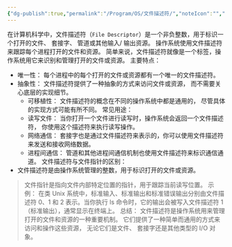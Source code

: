 ```yaml
---
{"dg-publish":true,"permalink":"/Program/OS/文件描述符/","noteIcon":"","created":"2024-07-18T17:09:13.992+08:00"}
---
```


在计算机科学中，文件描述符（`File Descriptor`）是一个非负整数，用于标识一个打开的文件、 套接字、 管道或其他输入/ 输出资源。 操作系统使用文件描述符来跟踪每个进程打开的文件和资源。  简单来说，文件描述符就像是一个标签，操作系统用它来识别和管理打开的文件或资源。  主要特点：
- 唯一性： 每个进程中的每个打开的文件或资源都有一个唯一的文件描述符。 
- 抽象性： 文件描述符提供了一种抽象的方式来访问文件或资源， 而不需要关心底层的实现细节。 
  - 可移植性： 文件描述符的概念在不同的操作系统中都是通用的， 尽管具体的实现方式可能有所不同。  常见用途：
  - 读写文件： 当你打开一个文件进行读写时，操作系统会返回一个文件描述符， 你使用这个描述符来执行读写操作。 
  - 网络通信： 套接字也是通过文件描述符来表示的，你可以使用文件描述符来发送和接收网络数据。 
  - 进程间通信： 管道和其他进程间通信机制也使用文件描述符来标识通信通道。  文件描述符与文件指针的区别：
- 文件描述符是由操作系统管理的整数，用于标识打开的文件或资源。 
> 文件指针是指向文件内部特定位置的指针，用于跟踪当前读写位置。  示例： 在类 Unix 系统中，标准输入、标准输出和标准错误输出分别由文件描述符 0、1 和 2 表示。当你执行 ls 命令时，它的输出会被写入文件描述符 1（标准输出），通常显示在终端上。 总结： 文件描述符是操作系统用来管理打开的文件和资源的一种重要机制。 它们提供了一种简单而通用的方式来访问和操作这些资源， 无论它们是文件、 套接字还是其他类型的 I/O 对象。